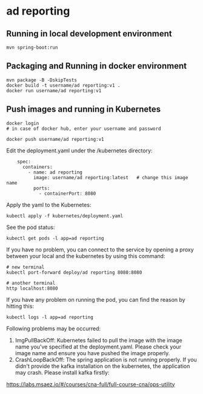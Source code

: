 # ad reporting

## Running in local development environment

```
mvn spring-boot:run
```

## Packaging and Running in docker environment

```
mvn package -B -DskipTests
docker build -t username/ad reporting:v1 .
docker run username/ad reporting:v1
```

## Push images and running in Kubernetes

```
docker login 
# in case of docker hub, enter your username and password

docker push username/ad reporting:v1
```

Edit the deployment.yaml under the /kubernetes directory:
```
    spec:
      containers:
        - name: ad reporting
          image: username/ad reporting:latest   # change this image name
          ports:
            - containerPort: 8080

```

Apply the yaml to the Kubernetes:
```
kubectl apply -f kubernetes/deployment.yaml
```

See the pod status:
```
kubectl get pods -l app=ad reporting
```

If you have no problem, you can connect to the service by opening a proxy between your local and the kubernetes by using this command:
```
# new terminal
kubectl port-forward deploy/ad reporting 8080:8080

# another terminal
http localhost:8080
```

If you have any problem on running the pod, you can find the reason by hitting this:
```
kubectl logs -l app=ad reporting
```

Following problems may be occurred:

1. ImgPullBackOff:  Kubernetes failed to pull the image with the image name you've specified at the deployment.yaml. Please check your image name and ensure you have pushed the image properly.
1. CrashLoopBackOff: The spring application is not running properly. If you didn't provide the kafka installation on the kubernetes, the application may crash. Please install kafka firstly:

https://labs.msaez.io/#/courses/cna-full/full-course-cna/ops-utility


